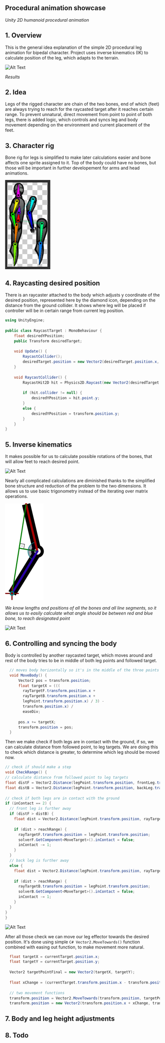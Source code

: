 ## Procedural animation showcase
_Unity 2D humanoid procedural animation_

## 1. Overview
  This is the general idea explanation of the simple 2D procedural leg animation for bipedal character. Project uses inverse kinematics (IK) to calculate position of the leg, which adapts to the terrain.
  
  ![Alt Text](https://media.giphy.com/media/Y3S9FdlkHIynsJgPaj/giphy.gif)

_Results_

## 2. Idea
  Legs of the rigged character are chain of the two bones, end of which (feet) are always trying to reach for the raycasted target after it reaches certain range. To prevent unnatural, direct movement from point to point of both legs, there is added logic, which controls and syncs leg and body movement depending on the environment and current placement of the feet.
  
## 3. Character rig
  Bone rig for legs is simplified to make later calculations easier and bone affects one sprite assigned to it. Top of the body could have no bones, but those will be important in further developement for arms and head animations. 
  
  ![Alt Text](https://github.com/Re50N4NC3/proceduralAnimation2D/blob/master/ikCharacterRig.PNG)

## 4. Raycasting desired position
  There is an raycaster attached to the body which adjusts y coordinate of the desired position, represented here by the diamond icon, depending on the distance from the ground collider. It shows where leg will be placed if controller will be in certain range from current leg position.

```C#
using UnityEngine;

public class RaycastTarget : MonoBehaviour {
    float desiredYPosition;
    public Transform desiredTarget;

    void Update() {
        RaycastCollider();
        desiredTarget.position = new Vector2(desiredTarget.position.x, desiredYPosition);
    }
    
    void RaycastCollider() {
        RaycastHit2D hit = Physics2D.Raycast(new Vector2(desiredTarget.position.x, transform.position.y + 5), -Vector2.up, 12f);

        if (hit.collider != null) {
            desiredYPosition = hit.point.y;
        }
        else {
            desiredYPosition = transform.position.y;
        }
    }
}

```

## 5. Inverse kinematics
  It makes possible for us to calculate possible rotations of the bones, that will allow feet to reach desired point.
  
  ![Alt Text](https://github.com/Re50N4NC3/proceduralAnimation2D/blob/master/ikFeet.gif)
  
  Nearly all complicated calculations are diminished thanks to the simplified bone structure and reduction of the problem to the two dimensions. It allows us to use basic trigonometry instead of the iterating over matrix operations.
  
  ![Alt Text](https://github.com/Re50N4NC3/proceduralAnimation2D/blob/master/ikTrig.png)
  
  _We know lengths and positions of all the bones and all line segments, so it allows us to easily calculate what angle should be between red and blue bone, to reach designated point_

  ![Alt Text](https://media.giphy.com/media/Q7ds6FdBQB03IzmXaO/giphy.gif)
  
  ## 6. Controlling and syncing the body
  Body is controlled by another raycasted target, which moves around and rest of the body tries to be in middle of both leg points and followed target. 

```C#
  // moves body horizontally so it's in the middle of the three points
  void MoveBody() {
      Vector2 pos = transform.position;
      float targetX = (((
        rayTargetF.transform.position.x +
        rayTargetB.transform.position.x +
        legPoint.transform.position.x) / 3) - 
        transform.position.x) / 
        easeDiv;

      pos.x += targetX;
      transform.position = pos;
  }
```
  
  Then we make check if both legs are in contact with the ground, if so, we can calculate distance from followed point, to leg targets. We are doing this to check which distance is greater, to determine which leg should be moved now. 
  
  ```C#
// check if should make a step
void CheckRange() {
  // calculate distance from followed point to leg targets
  float distF = Vector2.Distance(legPoint.transform.position, frontLeg.transform.position);
  float distB = Vector2.Distance(legPoint.transform.position, backLeg.transform.position);

  // check if both legs are in contact with the ground
  if (inContact == 2) {
    // front leg is further away
    if (distF > distB) {
      float dist = Vector2.Distance(legPoint.transform.position, rayTargetB.transform.position);

      if (dist > reachRange) {
        rayTargetF.transform.position = legPoint.transform.position;
        solverF.GetComponent<MoveTarget>().inContact = false;
        inContact -= 1;
      }
    }
    // back leg is further away
    else {
      float dist = Vector2.Distance(legPoint.transform.position, rayTargetF.transform.position);

      if (dist > reachRange) {
        rayTargetB.transform.position = legPoint.transform.position;
        solverB.GetComponent<MoveTarget>().inContact = false;
        inContact -= 1;
      }
    }
  }
}
  ```
  
  ![Alt Text](https://media.giphy.com/media/XDFRnSsHz3TUxmRBSy/giphy.gif)
  
  After all those check we can move our leg effector towards the desired position. It's done using simple ```C# Vector2.MoveTowards()``` function combined with easing out function, to make movement more natural.
  
  ```C#
    float targetX = currentTarget.position.x;
    float targetY = currentTarget.position.y;
    
    Vector2 targetPointFinal = new Vector2(targetX, targetY);
    
    float xChange = (currentTarget.transform.position.x - transform.position.x) / easeDiv / 2;
    
    // two movement functions
    transform.position = Vector2.MoveTowards(transform.position, targetPointFinal, speed * Time.deltaTime);
    transform.position = new Vector2(transform.position.x + xChange, transform.position.y + yChange);
  ```
  
  ## 7. Body and leg height adjustments
  
  ## 8. Todo
  
  
  
  
  
  
  
